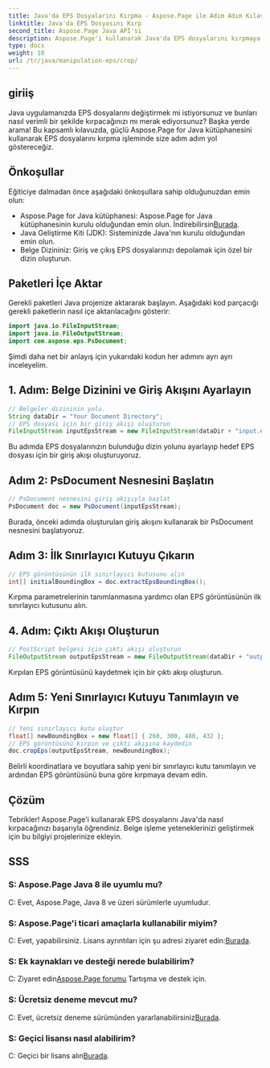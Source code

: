 ```yaml
---
title: Java'da EPS Dosyalarını Kırpma - Aspose.Page ile Adım Adım Kılavuz
linktitle: Java'da EPS Dosyasını Kırp
second_title: Aspose.Page Java API'si
description: Aspose.Page'i kullanarak Java'da EPS dosyalarını kırpmaya ilişkin adım adım kılavuzu keşfedin. Belge işleme becerilerinizi zahmetsizce geliştirin.
type: docs
weight: 10
url: /tr/java/manipulation-eps/crop/
---
```

## giriiş
Java uygulamanızda EPS dosyalarını değiştirmek mi istiyorsunuz ve bunları nasıl verimli bir şekilde kırpacağınızı mı merak ediyorsunuz? Başka yerde arama! Bu kapsamlı kılavuzda, güçlü Aspose.Page for Java kütüphanesini kullanarak EPS dosyalarını kırpma işleminde size adım adım yol göstereceğiz.
## Önkoşullar
Eğiticiye dalmadan önce aşağıdaki önkoşullara sahip olduğunuzdan emin olun:
-  Aspose.Page for Java kütüphanesi: Aspose.Page for Java kütüphanesinin kurulu olduğundan emin olun. İndirebilirsin[Burada](https://releases.aspose.com/page/java/).
- Java Geliştirme Kiti (JDK): Sisteminizde Java'nın kurulu olduğundan emin olun.
- Belge Dizininiz: Giriş ve çıkış EPS dosyalarınızı depolamak için özel bir dizin oluşturun.
## Paketleri İçe Aktar
Gerekli paketleri Java projenize aktararak başlayın. Aşağıdaki kod parçacığı gerekli paketlerin nasıl içe aktarılacağını gösterir:
```java
import java.io.FileInputStream;
import java.io.FileOutputStream;
import com.aspose.eps.PsDocument;
```
Şimdi daha net bir anlayış için yukarıdaki kodun her adımını ayrı ayrı inceleyelim.
## 1. Adım: Belge Dizinini ve Giriş Akışını Ayarlayın
```java
// Belgeler dizininin yolu.
String dataDir = "Your Document Directory";
// EPS dosyası için bir giriş akışı oluşturun
FileInputStream inputEpsStream = new FileInputStream(dataDir + "input.eps");
```
Bu adımda EPS dosyalarınızın bulunduğu dizin yolunu ayarlayıp hedef EPS dosyası için bir giriş akışı oluşturuyoruz.
## Adım 2: PsDocument Nesnesini Başlatın
```java
// PsDocument nesnesini giriş akışıyla başlat
PsDocument doc = new PsDocument(inputEpsStream);
```
Burada, önceki adımda oluşturulan giriş akışını kullanarak bir PsDocument nesnesini başlatıyoruz.
## Adım 3: İlk Sınırlayıcı Kutuyu Çıkarın
```java
// EPS görüntüsünün ilk sınırlayıcı kutusunu alın
int[] initialBoundingBox = doc.extractEpsBoundingBox();
```
Kırpma parametrelerinin tanımlanmasına yardımcı olan EPS görüntüsünün ilk sınırlayıcı kutusunu alın.
## 4. Adım: Çıktı Akışı Oluşturun
```java
// PostScript belgesi için çıktı akışı oluşturun
FileOutputStream outputEpsStream = new FileOutputStream(dataDir + "output_crop.eps");
```
Kırpılan EPS görüntüsünü kaydetmek için bir çıktı akışı oluşturun.
## Adım 5: Yeni Sınırlayıcı Kutuyu Tanımlayın ve Kırpın
```java
// Yeni sınırlayıcı kutu oluştur
float[] newBoundingBox = new float[] { 260, 300, 480, 432 };
// EPS görüntüsünü kırpın ve çıktı akışına kaydedin
doc.cropEps(outputEpsStream, newBoundingBox);
```
Belirli koordinatlara ve boyutlara sahip yeni bir sınırlayıcı kutu tanımlayın ve ardından EPS görüntüsünü buna göre kırpmaya devam edin.
## Çözüm
Tebrikler! Aspose.Page'i kullanarak EPS dosyalarını Java'da nasıl kırpacağınızı başarıyla öğrendiniz. Belge işleme yeteneklerinizi geliştirmek için bu bilgiyi projelerinize ekleyin.
## SSS
### S: Aspose.Page Java 8 ile uyumlu mu?
C: Evet, Aspose.Page, Java 8 ve üzeri sürümlerle uyumludur.
### S: Aspose.Page'i ticari amaçlarla kullanabilir miyim?
 C: Evet, yapabilirsiniz. Lisans ayrıntıları için şu adresi ziyaret edin:[Burada](https://purchase.aspose.com/buy).
### S: Ek kaynakları ve desteği nerede bulabilirim?
 C: Ziyaret edin[Aspose.Page forumu](https://forum.aspose.com/c/page/39) Tartışma ve destek için.
### S: Ücretsiz deneme mevcut mu?
 C: Evet, ücretsiz deneme sürümünden yararlanabilirsiniz[Burada](https://releases.aspose.com/).
### S: Geçici lisansı nasıl alabilirim?
 C: Geçici bir lisans alın[Burada](https://purchase.aspose.com/temporary-license/).